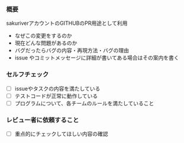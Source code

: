 ### 概要
sakuriverアカウントのGITHUBのPR用途として利用

- なぜこの変更をするのか
- 現在どんな問題があるのか
- バグだったらバグの内容・再現方法・バグの理由
- issue やコミットメッセージに詳細が書いてある場合はその案内を書く

### セルフチェック

- [ ] issueやタスクの内容を満たしている
- [ ] テストコードが正常に動作している
- [ ] プログラムについて、各チームのルールを満たしていること

### レビュー者に依頼すること

- [ ] 重点的にチェックしてほしい内容の確認
